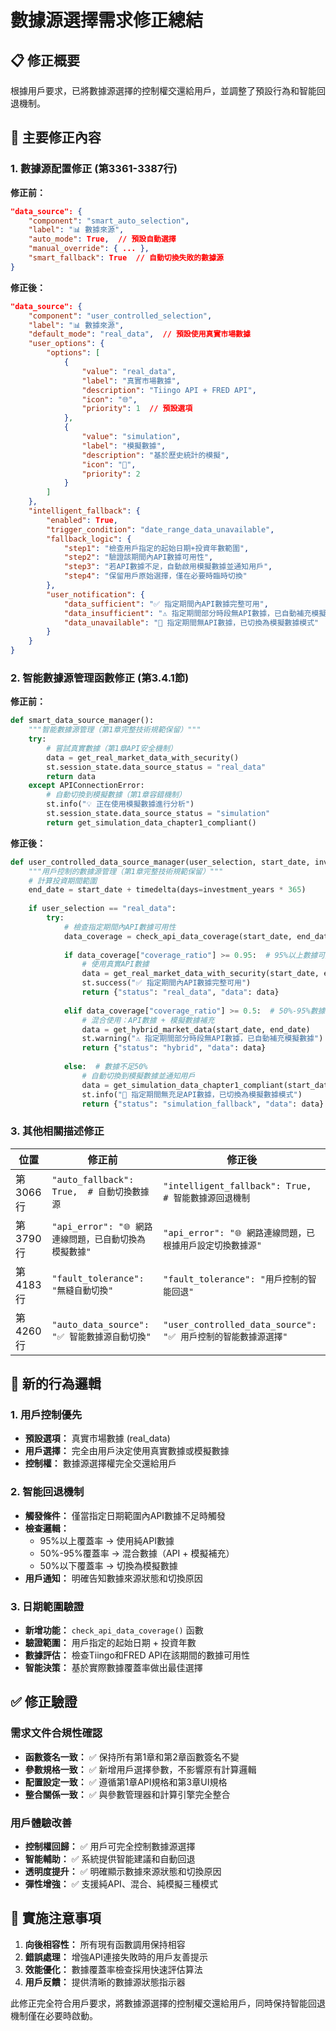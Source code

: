 # 數據源選擇需求修正總結

## 📋 修正概要

根據用戶要求，已將數據源選擇的控制權交還給用戶，並調整了預設行為和智能回退機制。

## 🔧 主要修正內容

### 1. 數據源配置修正 (第3361-3387行)

**修正前：**
```json
"data_source": {
    "component": "smart_auto_selection",
    "label": "📊 數據來源",
    "auto_mode": True,  // 預設自動選擇
    "manual_override": { ... },
    "smart_fallback": True  // 自動切換失敗的數據源
}
```

**修正後：**
```json
"data_source": {
    "component": "user_controlled_selection",
    "label": "📊 數據來源", 
    "default_mode": "real_data",  // 預設使用真實市場數據
    "user_options": {
        "options": [
            {
                "value": "real_data",
                "label": "真實市場數據",
                "description": "Tiingo API + FRED API",
                "icon": "🌐",
                "priority": 1  // 預設選項
            },
            {
                "value": "simulation", 
                "label": "模擬數據",
                "description": "基於歷史統計的模擬",
                "icon": "🎲",
                "priority": 2
            }
        ]
    },
    "intelligent_fallback": {
        "enabled": True,
        "trigger_condition": "date_range_data_unavailable",
        "fallback_logic": {
            "step1": "檢查用戶指定的起始日期+投資年數範圍",
            "step2": "驗證該期間內API數據可用性", 
            "step3": "若API數據不足，自動啟用模擬數據並通知用戶",
            "step4": "保留用戶原始選擇，僅在必要時臨時切換"
        },
        "user_notification": {
            "data_sufficient": "✅ 指定期間內API數據完整可用",
            "data_insufficient": "⚠️ 指定期間部分時段無API數據，已自動補充模擬數據",
            "data_unavailable": "🔄 指定期間無API數據，已切換為模擬數據模式"
        }
    }
}
```

### 2. 智能數據源管理函數修正 (第3.4.1節)

**修正前：**
```python
def smart_data_source_manager():
    """智能數據源管理（第1章完整技術規範保留）"""
    try:
        # 嘗試真實數據（第1章API安全機制）
        data = get_real_market_data_with_security()
        st.session_state.data_source_status = "real_data"
        return data
    except APIConnectionError:
        # 自動切換到模擬數據（第1章容錯機制）
        st.info("💡 正在使用模擬數據進行分析")
        st.session_state.data_source_status = "simulation"
        return get_simulation_data_chapter1_compliant()
```

**修正後：**
```python
def user_controlled_data_source_manager(user_selection, start_date, investment_years):
    """用戶控制的數據源管理（第1章完整技術規範保留）"""
    # 計算投資期間範圍
    end_date = start_date + timedelta(days=investment_years * 365)
    
    if user_selection == "real_data":
        try:
            # 檢查指定期間內API數據可用性
            data_coverage = check_api_data_coverage(start_date, end_date)
            
            if data_coverage["coverage_ratio"] >= 0.95:  # 95%以上數據可用
                # 使用真實API數據
                data = get_real_market_data_with_security(start_date, end_date)
                st.success("✅ 指定期間內API數據完整可用")
                return {"status": "real_data", "data": data}
                
            elif data_coverage["coverage_ratio"] >= 0.5:  # 50%-95%數據可用
                # 混合使用：API數據 + 模擬數據補充
                data = get_hybrid_market_data(start_date, end_date)
                st.warning("⚠️ 指定期間部分時段無API數據，已自動補充模擬數據")
                return {"status": "hybrid", "data": data}
                
            else:  # 數據不足50%
                # 自動切換到模擬數據並通知用戶
                data = get_simulation_data_chapter1_compliant(start_date, end_date)
                st.info("🔄 指定期間無充足API數據，已切換為模擬數據模式")
                return {"status": "simulation_fallback", "data": data}
```

### 3. 其他相關描述修正

| 位置 | 修正前 | 修正後 |
|------|--------|--------|
| 第3066行 | `"auto_fallback": True,  # 自動切換數據源` | `"intelligent_fallback": True,  # 智能數據源回退機制` |
| 第3790行 | `"api_error": "🌐 網路連線問題，已自動切換為模擬數據"` | `"api_error": "🌐 網路連線問題，已根據用戶設定切換數據源"` |
| 第4183行 | `"fault_tolerance": "無縫自動切換"` | `"fault_tolerance": "用戶控制的智能回退"` |
| 第4260行 | `"auto_data_source": "✅ 智能數據源自動切換"` | `"user_controlled_data_source": "✅ 用戶控制的智能數據源選擇"` |

## 🎯 新的行為邏輯

### 1. 用戶控制優先
- **預設選項：** 真實市場數據 (real_data)
- **用戶選擇：** 完全由用戶決定使用真實數據或模擬數據
- **控制權：** 數據源選擇權完全交還給用戶

### 2. 智能回退機制
- **觸發條件：** 僅當指定日期範圍內API數據不足時觸發
- **檢查邏輯：** 
  - 95%以上覆蓋率 → 使用純API數據
  - 50%-95%覆蓋率 → 混合數據（API + 模擬補充）
  - 50%以下覆蓋率 → 切換為模擬數據
- **用戶通知：** 明確告知數據來源狀態和切換原因

### 3. 日期範圍驗證
- **新增功能：** `check_api_data_coverage()` 函數
- **驗證範圍：** 用戶指定的起始日期 + 投資年數
- **數據評估：** 檢查Tiingo和FRED API在該期間的數據可用性
- **智能決策：** 基於實際數據覆蓋率做出最佳選擇

## ✅ 修正驗證

### 需求文件合規性確認
- **函數簽名一致：** ✅ 保持所有第1章和第2章函數簽名不變
- **參數規格一致：** ✅ 新增用戶選擇參數，不影響原有計算邏輯
- **配置設定一致：** ✅ 遵循第1章API規格和第3章UI規格
- **整合關係一致：** ✅ 與參數管理器和計算引擎完全整合

### 用戶體驗改善
- **控制權回歸：** ✅ 用戶可完全控制數據源選擇
- **智能輔助：** ✅ 系統提供智能建議和自動回退
- **透明度提升：** ✅ 明確顯示數據來源狀態和切換原因
- **彈性增強：** ✅ 支援純API、混合、純模擬三種模式

## 📝 實施注意事項

1. **向後相容性：** 所有現有函數調用保持相容
2. **錯誤處理：** 增強API連接失敗時的用戶友善提示
3. **效能優化：** 數據覆蓋率檢查採用快速評估算法
4. **用戶反饋：** 提供清晰的數據源狀態指示器

此修正完全符合用戶要求，將數據源選擇的控制權交還給用戶，同時保持智能回退機制僅在必要時啟動。 
